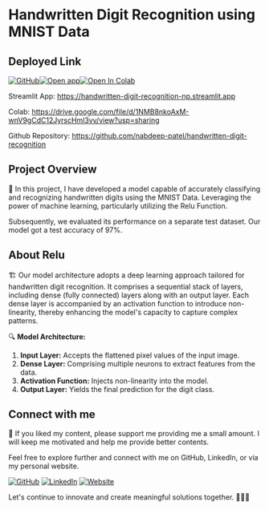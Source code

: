 # Handwritten Digit Recognition using MNIST Data

## Deployed Link
[![GitHub](https://img.shields.io/badge/Github-Repository-blue?style=flat-square&logo=github)](https://github.com/nabdeep-patel)[![Open app](https://static.streamlit.io/badges/streamlit_badge_black_white.svg)](https://handwritten-digit-recognition-np.streamlit.app/)<a href="[https://colab.research.google.com/github/nabdeep-patel/handwritten-digit-recognition/blob/main/Handwritten_Digit_Classification.ipynb](https://drive.google.com/file/d/1NMB8nkoAxM-wnV9gCdC12JyrscHml3vv/view?usp=sharing)"><img src="https://colab.research.google.com/assets/colab-badge.svg" alt="Open In Colab"></a>

Streamlit App: https://handwritten-digit-recognition-np.streamlit.app

Colab: https://drive.google.com/file/d/1NMB8nkoAxM-wnV9gCdC12JyrscHml3vv/view?usp=sharing

Github Repository: https://github.com/nabdeep-patel/handwritten-digit-recognition


## Project Overview

📝 In this project, I have developed a model capable of accurately classifying and recognizing handwritten digits using the MNIST Data. Leveraging the power of machine learning, particularly utilizing the Relu Function.

Subsequently, we evaluated its performance on a separate test dataset. Our model got a test accuracy of 97%.

## About Relu

🏗️ Our model architecture adopts a deep learning approach tailored for handwritten digit recognition. It comprises a sequential stack of layers, including dense (fully connected) layers along with an output layer. Each dense layer is accompanied by an activation function to introduce non-linearity, thereby enhancing the model's capacity to capture complex patterns.

🔍 **Model Architecture:**

1. **Input Layer:** Accepts the flattened pixel values of the input image.
2. **Dense Layer:** Comprising multiple neurons to extract features from the data.
3. **Activation Function:** Injects non-linearity into the model.
4. **Output Layer:** Yields the final prediction for the digit class.

## Connect with me

🚀 If you liked my content, please support me providing me a small amount. I will keep me motivated and help me provide better contents.

Feel free to explore further and connect with me on GitHub, LinkedIn, or via my personal website.

[![GitHub](https://img.shields.io/badge/GitHub-Profile-blue?style=flat-square&logo=github)](https://github.com/nabdeep-patel)
[![LinkedIn](https://img.shields.io/badge/LinkedIn-Profile-blue?style=flat-square&logo=linkedin)](https://www.linkedin.com/in/nabdeeppatel)
[![Website](https://img.shields.io/badge/Personal-Website-blue?style=flat-square&logo=chrome)](https://linktr.ee/nabdeeppatel/store)

Let's continue to innovate and create meaningful solutions together. 🚀🔬✨

